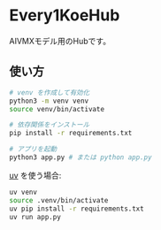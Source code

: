 # Every1KoeHub

AIVMXモデル用のHubです。

## 使い方

```bash
# venv を作成して有効化
python3 -m venv venv
source venv/bin/activate

# 依存関係をインストール
pip install -r requirements.txt

# アプリを起動
python3 app.py # または python app.py
```

[uv](https://github.com/astral-sh/uv) を使う場合:

```bash
uv venv
source .venv/bin/activate
uv pip install -r requirements.txt
uv run app.py
```
